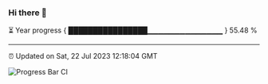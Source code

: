 ### Hi there 👋

⏳ Year progress { ████████████████▁▁▁▁▁▁▁▁▁▁▁▁▁▁ } 55.48 %

---

⏰ Updated on Sat, 22 Jul 2023 12:18:04 GMT

![Progress Bar CI](https://github.com/liununu/liununu/workflows/Progress%20Bar%20CI/badge.svg)
